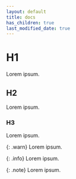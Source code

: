 ```yaml
---
layout: default
title: docs
has_children: true
last_modified_date: true
---
```


# H1

Lorem ipsum.

## H2

Lorem ipsum.

### H3

Lorem ipsum.

{: .warn}
Lorem ipsum.

{: .info}
Lorem ipsum.

{: .note}
Lorem ipsum.